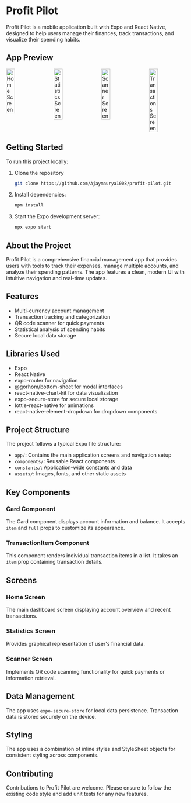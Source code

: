 # Profit Pilot

Profit Pilot is a mobile application built with Expo and React Native, designed to help users manage their finances, track transactions, and visualize their spending habits.

## App Preview

<div style="display: flex; justify-content: space-between;">
  <img src="https://res.cloudinary.com/dfh7pmyj0/image/upload/v1722918812/Home_tmprrw.jpg" alt="Home Screen" width="22%" />
  <img src="https://res.cloudinary.com/dfh7pmyj0/image/upload/v1722918812/Stats_c2ezs8.jpg" alt="Statistics Screen" width="22%" />
  <img src="https://res.cloudinary.com/dfh7pmyj0/image/upload/v1722918814/QR_gs696r.jpg" alt="Scanner Screen" width="22%" />
  <img src="https://res.cloudinary.com/dfh7pmyj0/image/upload/v1722918811/BottomSheet_ehx5d5.jpg" alt="Transactions Screen" width="22%" />
</div>

## Getting Started

To run this project locally:

1. Clone the repository

   ```bash
   git clone https://github.com/Ajaymaurya1008/profit-pilot.git
   ```

2. Install dependencies:
   ```bash
   npm install
   ```
3. Start the Expo development server:
   ```bash
   npx expo start
   ```

## About the Project

Profit Pilot is a comprehensive financial management app that provides users with tools to track their expenses, manage multiple accounts, and analyze their spending patterns. The app features a clean, modern UI with intuitive navigation and real-time updates.

## Features

- Multi-currency account management
- Transaction tracking and categorization
- QR code scanner for quick payments
- Statistical analysis of spending habits
- Secure local data storage

## Libraries Used

- Expo
- React Native
- expo-router for navigation
- @gorhom/bottom-sheet for modal interfaces
- react-native-chart-kit for data visualization
- expo-secure-store for secure local storage
- lottie-react-native for animations
- react-native-element-dropdown for dropdown components

## Project Structure

The project follows a typical Expo file structure:

- `app/`: Contains the main application screens and navigation setup
- `components/`: Reusable React components
- `constants/`: Application-wide constants and data
- `assets/`: Images, fonts, and other static assets

## Key Components

### Card Component

The Card component displays account information and balance. It accepts `item` and `full` props to customize its appearance.

### TransactionItem Component

This component renders individual transaction items in a list. It takes an `item` prop containing transaction details.

## Screens

### Home Screen

The main dashboard screen displaying account overview and recent transactions.

### Statistics Screen

Provides graphical representation of user's financial data.

### Scanner Screen

Implements QR code scanning functionality for quick payments or information retrieval.

## Data Management

The app uses `expo-secure-store` for local data persistence. Transaction data is stored securely on the device.

## Styling

The app uses a combination of inline styles and StyleSheet objects for consistent styling across components.

## Contributing

Contributions to Profit Pilot are welcome. Please ensure to follow the existing code style and add unit tests for any new features.
